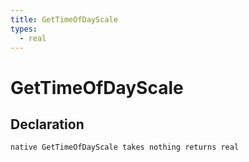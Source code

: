 ```yaml
---
title: GetTimeOfDayScale
types:
  - real
---
```


# GetTimeOfDayScale

## Declaration

```jass
native GetTimeOfDayScale takes nothing returns real
```

